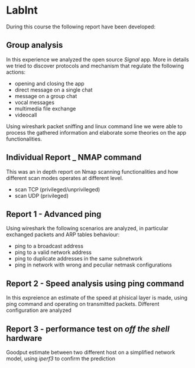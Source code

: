 # LabInt
During this course the following report have been developed:

## Group analysis
In this experience we analyzed the open source *Signal* app. 
More in details we tried to discover protocols and mechanism that regulate the following actions:
- opening and closing the app
- direct message on a single chat
- message on a group chat
- vocal messages 
- multimedia file exchange 
- videocall

Using wireshark packet sniffing and linux command line we were able to process the gathered information and elaborate some theories on the app functionalities.

## Individual Report _ NMAP command
This was an in depth report on Nmap scanning functionalities and how different scan modes operates at different level. 
- scan TCP (privileged/unprivileged) 
- scan UDP (privileged)

## Report 1 - Advanced ping
Using wireshark the following scenarios are analyzed, in particular exchanged packets and ARP tables behaviour:
- ping to a broadcast address
- ping to a valid network address
- ping to duplicate addresses in the same subnetwork
- ping in network with wrong and peculiar netmask configurations 

## Report 2 - Speed analysis using ping command
In this expreience an estimate of the speed at phisical layer is made, using ping command and operating on transmitted packets.
Different configuration are analyzed

## Report 3 - performance test on *off the shell* hardware 
Goodput estimate between two different host on a simplified network model, using *iperf3* to confirm the prediction
